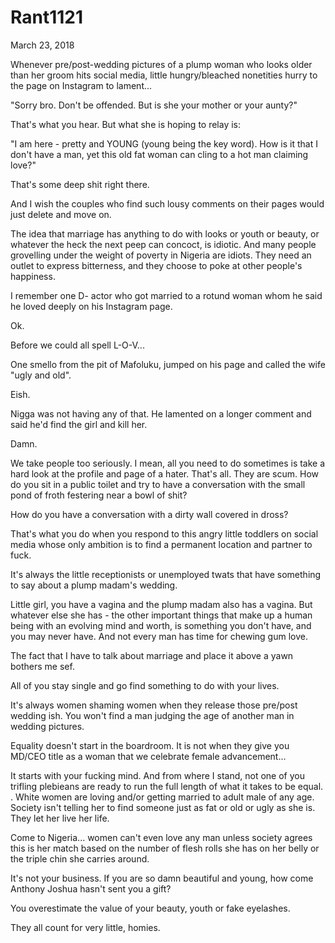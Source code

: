 # Rant1121


March 23, 2018

Whenever pre/post-wedding pictures of a plump woman who looks older than her groom hits social media, little hungry/bleached nonetities hurry to the page on Instagram to lament...

"Sorry bro. Don't be offended. But is she your mother or your aunty?"

That's what you hear. But what she is hoping to relay is:

"I am here - pretty and YOUNG (young being the key word). How is it that I don't have a man, yet this old fat woman can cling to a hot man claiming love?"

That's some deep shit right there.

And I wish the couples who find such lousy comments on their pages would just delete and move on. 

The idea that marriage has anything to do with looks or youth or beauty, or whatever the heck the next peep can concoct, is idiotic. And many people grovelling under the weight of poverty in Nigeria are idiots. They need an outlet to express bitterness, and they choose to poke at other people's happiness.

I remember one D- actor who got married to a rotund woman whom he said he loved deeply on his Instagram page.

Ok.

Before we could all spell L-O-V...

One smello from the pit of Mafoluku, jumped on his page and called the wife "ugly and old".

Eish. 

Nigga was not having any of that. He lamented on a longer comment and said he'd find the girl and kill her.

Damn. 

We take people too seriously. I mean, all you need to do sometimes is take a hard look at the profile and page of a hater. That's all. They are scum. How do you sit in a public toilet and try to have a conversation with the small pond of froth festering near a bowl of shit?

How do you have a conversation with a dirty wall covered in dross?

That's what you do when you respond to this angry little toddlers on social media whose only ambition is to find a permanent location and partner to fuck.

It's always the little receptionists or unemployed twats that have something to say about a plump madam's wedding.

Little girl, you have a vagina and the plump madam also has a vagina. But whatever else she has - the other important things that make up a human being with an evolving mind and worth, is something you don't have, and you may never have. And not every man has time for chewing gum love. 

The fact that I have to talk about marriage and place it above a yawn bothers me sef. 

All of you stay single and go find something to do with your lives.

It's always women shaming women when they release those pre/post wedding ish. You won't  find a man judging the age of another man in wedding pictures.

Equality doesn't start in the boardroom. It is not when they give you MD/CEO title as a woman that we celebrate female advancement...

It starts with your fucking mind. And from where I stand, not one of you trifling plebieans are ready to run the full length of what it takes to be equal. 
.
White women are loving and/or getting married to adult male of any age. Society isn't telling her to find someone just as fat or old or ugly as she is. They let her live her life.

Come to Nigeria... women can't even love any man unless society agrees this is her match based on the number of flesh rolls she has on her belly or the triple chin she carries around.

It's not your business. If you are so damn beautiful and young, how come Anthony Joshua hasn't sent you a gift?

You overestimate the value of your beauty, youth or fake eyelashes.

They all count for very little, homies.